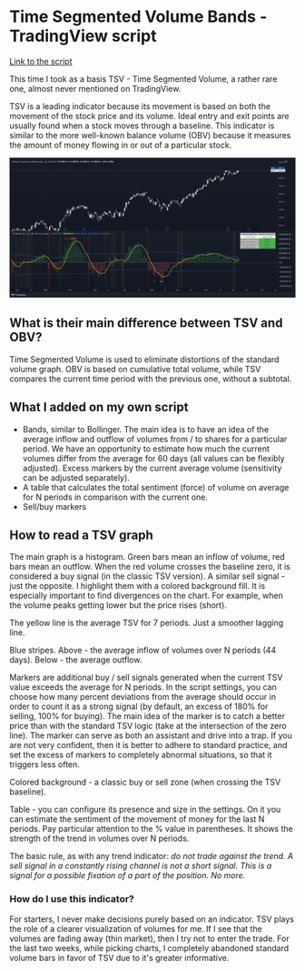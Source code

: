 # Time Segmented Volume Bands - TradingView script

[Link to the script](https://ru.tradingview.com/script/fmuLoK0d-time-segmented-volume-bands/)

This time I took as a basis TSV - Time Segmented Volume, a rather rare one, almost never mentioned on TradingView.

TSV is a leading indicator because its movement is based on both the movement of the stock price and its volume. Ideal entry and exit points are usually found when a stock moves through a baseline. This indicator is similar to the more well-known balance volume (OBV) because it measures the amount of money flowing in or out of a particular stock.

![Time Segmented Volume indicator](img/01.png)

## What is their main difference between TSV and OBV?

Time Segmented Volume is used to eliminate distortions of the standard volume graph. OBV is based on cumulative total volume, while TSV compares the current time period with the previous one, without a subtotal.

## What I added on my own script

* Bands, similar to Bollinger. The main idea is to have an idea of ​​the average inflow and outflow of volumes from / to shares for a particular period. We have an opportunity to estimate how much the current volumes differ from the average for 60 days (all values ​​can be flexibly adjusted).
Excess markers by the current average volume (sensitivity can be adjusted separately).
* A table that calculates the total sentiment (force) of volume on average for N periods in comparison with the current one.
* Sell/buy markers

## How to read a TSV graph

The main graph is a histogram. Green bars mean an inflow of volume, red bars mean an outflow. When the red volume crosses the baseline zero, it is considered a buy signal (in the classic TSV version). A similar sell signal - just the  opposite. I highlight them with a colored background fill.
It is especially important to find divergences on the chart. For example, when the volume peaks getting lower but the price rises (short).

The yellow line is the average TSV for 7 periods. Just a smoother lagging line.

Blue stripes. Above - the average inflow of volumes over N periods (44 days). Below - the average outflow.

Markers are additional buy / sell signals generated when the current TSV value exceeds the average for N periods. In the script settings, you can choose how many percent deviations from the average should occur in order to count it as a strong signal (by default, an excess of 180% for selling, 100% for buying). The main idea of ​​the marker is to catch a better price than with the standard TSV logic (take at the intersection of the zero line). The marker can serve as both an assistant and drive into a trap. If you are not very confident, then it is better to adhere to standard practice, and set the excess of markers to completely abnormal situations, so that it triggers less often.

Colored background - a classic buy or sell zone (when crossing the TSV baseline).

Table - you can configure its presence and size in the settings. On it you can estimate the sentiment of the movement of money for the last N periods. Pay particular attention to the % value in parentheses. It shows the strength of the trend in volumes over N periods.

The basic rule, as with any trend indicator: *do not trade against the trend. A sell signal in a constantly rising channel is not a short signal. This is a signal for a possible fixation of a part of the position. No more.*

### How do I use this indicator?

For starters, I never make decisions purely based on an indicator. TSV plays the role of a clearer visualization of volumes for me. If I see that the volumes are fading away (thin market), then I try not to enter the trade. For the last two weeks, while picking charts, I completely abandoned standard volume bars in favor of TSV due to it's greater  informative.
